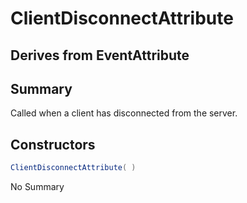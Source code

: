 # ClientDisconnectAttribute

## Derives from EventAttribute

## Summary

Called when a client has disconnected from the server.
## Constructors

```c#
ClientDisconnectAttribute( ) 
```
No Summary
